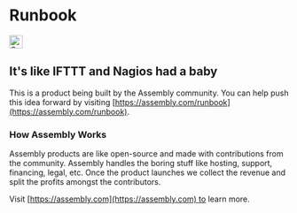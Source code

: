 # Runbook

<a href="https://assembly.com/runbook/bounties"><img src="https://asm-badger.herokuapp.com/runbook/badges/tasks.svg" height="24px" alt="Open Tasks" /></a>

## It's like IFTTT and Nagios had a baby

This is a product being built by the Assembly community. You can help push this idea forward by visiting [https://assembly.com/runbook](https://assembly.com/runbook).

### How Assembly Works

Assembly products are like open-source and made with contributions from the community. Assembly handles the boring stuff like hosting, support, financing, legal, etc. Once the product launches we collect the revenue and split the profits amongst the contributors.

Visit [https://assembly.com](https://assembly.com) to learn more.
